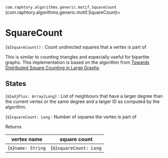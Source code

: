 `com.raphtory.algorithms.generic.motif.SquareCount`
(com.raphtory.algorithms.generic.motif.SquareCount)=
# SquareCount

{s}`SquareCount()`
  : Count undirected squares that a vertex is part of

 This is similar to counting triangles and especially useful for
 bipartite graphs. This implementation is based on the algorithm from
 [Towards Distributed Square Counting in Large Graphs](https://doi.org/10.1109/hpec49654.2021.9622799)

## States

 {s}`adjPlus: Array[Long]`
   : List of neighbours that have a larger degree than the current vertex or the same degree and a larger ID
     as computed by the [](com.raphtory.algorithms.generic.AdjPlus) algorithm.

 {s}`squareCount: Long`
   : Number of squares the vertex is part of

Returns

 | vertex name       | square count           |
 | ----------------- | ---------------------- |
 | {s}`name: String` | {s}`squareCount: Long` |